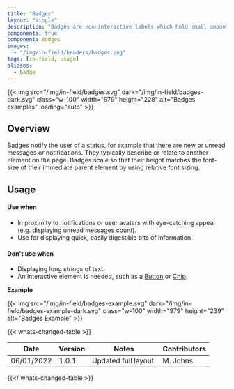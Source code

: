 ```yaml
---
title: "Badges"
layout: "single"
description: "Badges are non-interactive labels which hold small amounts of information."
components: true
component: Badges
images:
  - "/img/in-field/headers/badges.png"
tags: [in-field, usage]
aliases:
  - badge
---
```


{{< img src="/img/in-field/badges.svg" dark="/img/in-field/badges-dark.svg" class="w-100" width="979" height="228" alt="Badges examples" loading="auto" >}}

## Overview

Badges notify the user of a status, for example that there are new or unread messages or notifications. They typically describe or relate to another element on the page. Badges scale so that their height matches the font-size of their immediate parent element by using relative font sizing.

## Usage

#### Use when

- In proximity to notifications or user avatars with eye-catching appeal (e.g. displaying unread messages count).
- Use for displaying quick, easily digestible bits of information.

#### Don't use when

- Displaying long strings of text.
- An interactive element is needed, such as a [Button](/components/in-field/buttons/) or [Chip](/components/in-field/chip/).

**Example**

{{< img src="/img/in-field/badges-example.svg" dark="/img/in-field/badges-example-dark.svg" class="w-100" width="979" height="239" alt="Badges Example" >}}

{{< whats-changed-table >}}

| Date       | Version | Notes                | Contributors |
| ---------- | ------- | -------------------- | ------------ |
| 06/01/2022 | 1.0.1   | Updated full layout. | M. Johns     |

{{</ whats-changed-table >}}
